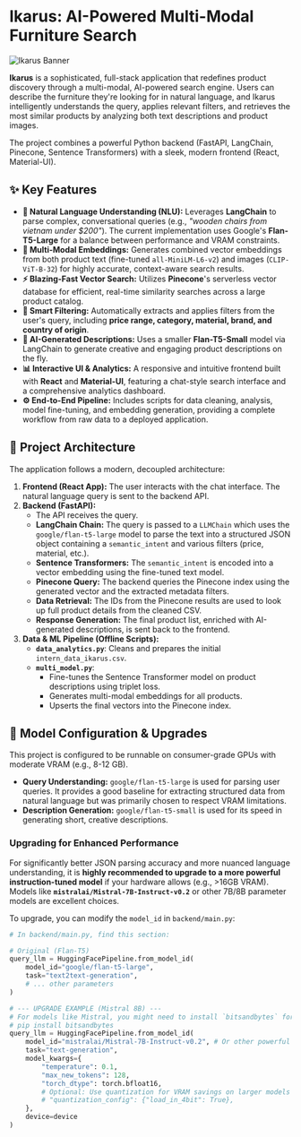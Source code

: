 # Ikarus: AI-Powered Multi-Modal Furniture Search

![Ikarus Banner](https://placehold.co/1200x300/6366f1/ffffff?text=Ikarus%20AI%20Furniture%20Search&font=inter)

**Ikarus** is a sophisticated, full-stack application that redefines product discovery through a multi-modal, AI-powered search engine. Users can describe the furniture they're looking for in natural language, and Ikarus intelligently understands the query, applies relevant filters, and retrieves the most similar products by analyzing both text descriptions and product images.

The project combines a powerful Python backend (FastAPI, LangChain, Pinecone, Sentence Transformers) with a sleek, modern frontend (React, Material-UI).

## ✨ Key Features

- **🧠 Natural Language Understanding (NLU):** Leverages **LangChain** to parse complex, conversational queries (e.g., *"wooden chairs from vietnam under $200"*). The current implementation uses Google's **Flan-T5-Large** for a balance between performance and VRAM constraints.
- **🎨 Multi-Modal Embeddings:** Generates combined vector embeddings from both product text (fine-tuned `all-MiniLM-L6-v2`) and images (`CLIP-ViT-B-32`) for highly accurate, context-aware search results.
- **⚡ Blazing-Fast Vector Search:** Utilizes **Pinecone**'s serverless vector database for efficient, real-time similarity searches across a large product catalog.
- **🔧 Smart Filtering:** Automatically extracts and applies filters from the user's query, including **price range, category, material, brand, and country of origin**.
- **🤖 AI-Generated Descriptions:** Uses a smaller **Flan-T5-Small** model via LangChain to generate creative and engaging product descriptions on the fly.
- **📊 Interactive UI & Analytics:** A responsive and intuitive frontend built with **React** and **Material-UI**, featuring a chat-style search interface and a comprehensive analytics dashboard.
- **⚙️ End-to-End Pipeline:** Includes scripts for data cleaning, analysis, model fine-tuning, and embedding generation, providing a complete workflow from raw data to a deployed application.

## 🚀 Project Architecture

The application follows a modern, decoupled architecture:

1.  **Frontend (React App):** The user interacts with the chat interface. The natural language query is sent to the backend API.
2.  **Backend (FastAPI):**
    - The API receives the query.
    - **LangChain Chain:** The query is passed to a `LLMChain` which uses the `google/flan-t5-large` model to parse the text into a structured JSON object containing a `semantic_intent` and various filters (price, material, etc.).
    - **Sentence Transformers:** The `semantic_intent` is encoded into a vector embedding using the fine-tuned text model.
    - **Pinecone Query:** The backend queries the Pinecone index using the generated vector and the extracted metadata filters.
    - **Data Retrieval:** The IDs from the Pinecone results are used to look up full product details from the cleaned CSV.
    - **Response Generation:** The final product list, enriched with AI-generated descriptions, is sent back to the frontend.
3.  **Data & ML Pipeline (Offline Scripts):**
    - **`data_analytics.py`**: Cleans and prepares the initial `intern_data_ikarus.csv`.
    - **`multi_model.py`**:
        - Fine-tunes the Sentence Transformer model on product descriptions using triplet loss.
        - Generates multi-modal embeddings for all products.
        - Upserts the final vectors into the Pinecone index.



## 🤖 Model Configuration & Upgrades

This project is configured to be runnable on consumer-grade GPUs with moderate VRAM (e.g., 8-12 GB).

-   **Query Understanding:** `google/flan-t5-large` is used for parsing user queries. It provides a good baseline for extracting structured data from natural language but was primarily chosen to respect VRAM limitations.
-   **Description Generation:** `google/flan-t5-small` is used for its speed in generating short, creative descriptions.

### Upgrading for Enhanced Performance

For significantly better JSON parsing accuracy and more nuanced language understanding, it is **highly recommended to upgrade to a more powerful instruction-tuned model** if your hardware allows (e.g., >16GB VRAM). Models like **`mistralai/Mistral-7B-Instruct-v0.2`** or other 7B/8B parameter models are excellent choices.

To upgrade, you can modify the `model_id` in `backend/main.py`:

```python
# In backend/main.py, find this section:

# Original (Flan-T5)
query_llm = HuggingFacePipeline.from_model_id(
    model_id="google/flan-t5-large",
    task="text2text-generation",
    # ... other parameters
)

# --- UPGRADE EXAMPLE (Mistral 8B) ---
# For models like Mistral, you might need to install `bitsandbytes` for quantization
# pip install bitsandbytes
query_llm = HuggingFacePipeline.from_model_id(
    model_id="mistralai/Mistral-7B-Instruct-v0.2", # Or other powerful models
    task="text-generation",
    model_kwargs={
        "temperature": 0.1,
        "max_new_tokens": 128,
        "torch_dtype": torch.bfloat16,
        # Optional: Use quantization for VRAM savings on larger models
        # "quantization_config": {"load_in_4bit": True},
    },
    device=device
)
